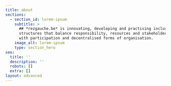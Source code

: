```yaml
---
title: about
sections:
  - section_id: lorem-ipsum
    subtitle: >
      ## *rezgauche.be* is innovating, developing and practising inclusive
      structures that balance responsibility, resources and stakeholdership,
      with participation and decentralised forms of organisation.
    image_alt: lorem-ipsum
    type: section_hero
seo:
  title: ''
  description: ''
  robots: []
  extra: []
layout: advanced
---
```

